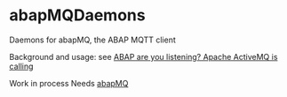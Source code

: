 # abapMQDaemons
Daemons for abapMQ, the ABAP MQTT client

Background and usage: see [ABAP are you listening? Apache ActiveMQ is calling](https://blogs.sap.com/2021/05/16/abap-are-you-listening-apache-activemq-is-calling)

Work in process
Needs [abapMQ](https://github.com/INVIXO/abapMQ)
